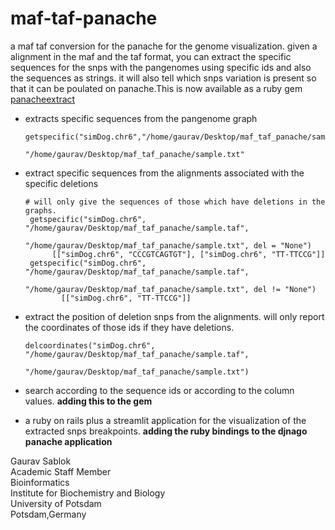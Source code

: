 # maf-taf-panache
a maf taf conversion for the panache for the genome visualization. given a alignment in the maf and the taf format, you can extract the specific sequences for the snps with the pangenomes using specific ids and also the sequences as strings. it will also tell which snps variation is present so that it can be poulated on panache.This is now available as a ruby gem [panacheextract](https://rubygems.org/gems/panacheextract) 

- extracts specific sequences from the pangenome graph
  ```
  getspecific("simDog.chr6","/home/gaurav/Desktop/maf_taf_panache/sample.taf",
                                    "/home/gaurav/Desktop/maf_taf_panache/sample.txt"
  ```
- extract specific sequences from the alignments associated with the specific deletions
  ```
  # will only give the sequences of those which have deletions in the graphs. 
   getspecific("simDog.chr6", "/home/gaurav/Desktop/maf_taf_panache/sample.taf",
                        "/home/gaurav/Desktop/maf_taf_panache/sample.txt", del = "None")
        [["simDog.chr6", "CCCGTCAGTGT"], ["simDog.chr6", "TT-TTCCG"]]
   getspecific("simDog.chr6", "/home/gaurav/Desktop/maf_taf_panache/sample.taf",
                       "/home/gaurav/Desktop/maf_taf_panache/sample.txt", del != "None")
          [["simDog.chr6", "TT-TTCCG"]]
  
- extract the position of deletion snps from the alignments. will only report the coordinates of those ids if they have deletions.
  ```
  delcoordinates("simDog.chr6", "/home/gaurav/Desktop/maf_taf_panache/sample.taf",
                                         "/home/gaurav/Desktop/maf_taf_panache/sample.txt")
  ```
  
- search according to the sequence ids or according to the column values.  **adding this to the gem**
- a ruby on rails plus a streamlit application for the visualization of the extracted snps breakpoints. **adding the ruby bindings to the djnago panache application**

Gaurav Sablok \
Academic Staff Member \
Bioinformatics \
Institute for Biochemistry and Biology \
University of Potsdam \
Potsdam,Germany
